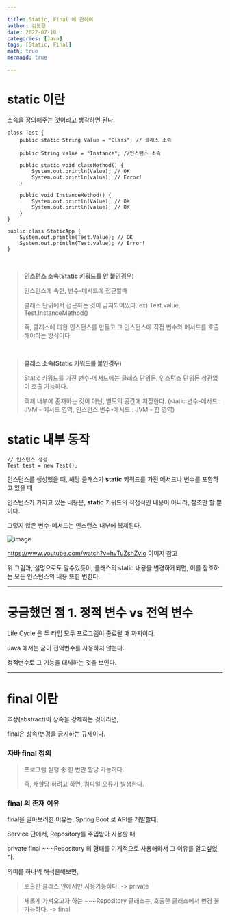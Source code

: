 ```yaml
---

title: Static, Final 에 관하여
author: 김도현
date: 2022-07-10
categories: [Java]
tags: [Static, Final]
math: true
mermaid: true

---
```


# static 이란

소속을 정의해주는 것이라고 생각하면 된다.

    class Test {
        public static String Value = "Class"; // 클래스 소속

        public String value = "Instance"; //인스턴스 소속

        public static void classMethod() {
            System.out.println(Value); // OK
            System.out.println(value); // Error!
        }

        public void InstanceMethod() {
            System.out.println(Value); // OK
            System.out.println(value); // OK
        }
    }

    public class StaticApp {
        System.out.println(Test.Value); // OK
        System.out.println(Test.value); // Error!
    }

<br>

> **인스턴스 소속(Static 키워드를 안 붙인경우)**
>
> 인스턴스에 속한, 변수-메서드에 접근할때
>
> 클래스 단위에서 접근하는 것이 금지되어있다. ex) Test.value, Test.InstanceMethod()
>
> 즉, 클래스에 대한 인스턴스를 만들고 그 인스턴스에 직접 변수와 메서드를 호출해야하는 방식이다.

<br>

> **클래스 소속(Static 키워드를 붙인경우)**
>
> Static 키워드를 가진 변수-메서드에는 클래스 단위든, 인스턴스 단위든 상관없이 호출 가능하다.
>
> 객체 내부에 존재하는 것이 아닌, 별도의 공간에 저장한다. (static 변수-메서드 : JVM - 메서드 영역, 인스턴스 변수-메서드 : JVM - 힙 영역)

# static 내부 동작

    // 인스턴스 생성
    Test test = new Test();

인스턴스를 생성했을 때, 해당 클래스가 **static** 키워드를 가진 메서드나 변수를 포함하고 있을 때

인스턴스가 가지고 있는 내용은, **static** 키워드의 직접적인 내용이 아니라, 참조만 할 뿐이다.

그렇지 않은 변수-메서드는 인스턴스 내부에 복제된다.

![image](https://user-images.githubusercontent.com/60564431/178138195-b6a193d8-475c-4096-af73-46249ef0604e.png)

https://www.youtube.com/watch?v=hvTuZshZvIo 이미지 참고

위 그림과, 설명으로도 알수있듯이, 클래스의 static 내용을 변경하게되면, 이를 참조하는 모든 인스턴스의 내용 또한 변한다.

---

# 궁금했던 점 1. 정적 변수 vs 전역 변수

Life Cycle 은 두 타입 모두 프로그램이 종료될 때 까지이다.

Java 에서는 굳이 전역변수를 사용하지 않는다.

정적변수로 그 기능을 대체하는 것을 보인다.

----

# final 이란

추상(abstract)이 상속을 강제하는 것이라면,

final은 상속/변경을 금지하는 규제이다.

### 자바 final 정의

> 프로그램 실행 중 한 번만 할당 가능하다.
>
> 즉, 재할당 하려고 하면, 컴파일 오류가 발생한다.


### final 의 존재 이유

final을 알아보려한 이유는, Spring Boot 로 API를 개발할때,

Service 단에서, Repository를 주입받아 사용할 때

private final ~~~Repository 의 형태를 기계적으로 사용해와서 그 이유를 알고싶었다.

의미를 하나씩 해석을해보면,

> 호출한 클래스 안에서만 사용가능하다. -> private

> 새롭게 가져오고자 하는 ~~~Repository 클래스는, 호출한 클래스에서 변경 불가능하다. -> final
